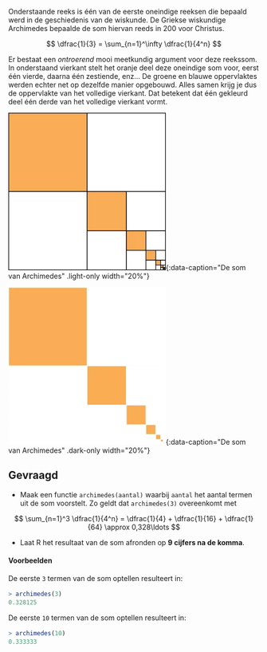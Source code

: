 Onderstaande reeks is één van de eerste oneindige reeksen die bepaald werd in de geschiedenis van de wiskunde. De Griekse wiskundige Archimedes bepaalde de som hiervan reeds in 200 voor Christus.

$$
\dfrac{1}{3} = \sum_{n=1}^\infty \dfrac{1}{4^n}
$$

Er bestaat een *ontroerend* mooi meetkundig argument voor deze reekssom. In onderstaand vierkant stelt het oranje deel deze oneindige som voor, eerst één vierde, daarna één zestiende, enz... De groene en blauwe oppervlaktes werden echter net op dezelfde manier opgebouwd. Alles samen krijg je dus de oppervlakte van het volledige vierkant. Dat betekent dat één gekleurd deel één derde van het volledige vierkant vormt.

![De som van Archimedes](media/image.png "De som van Archimedes"){:data-caption="De som van Archimedes" .light-only width="20%"}

![De som van Archimedes](media/image_dark.png "De som van Archimedes"){:data-caption="De som van Archimedes" .dark-only width="20%"}

## Gevraagd

- Maak een functie `archimedes(aantal)` waarbij `aantal` het aantal termen uit de som voorstelt. Zo geldt dat `archimedes(3)` overeenkomt met 

$$
\sum_{n=1}^3 \dfrac{1}{4^n} = \dfrac{1}{4} + \dfrac{1}{16} + \dfrac{1}{64} \approx 0,328\ldots
$$

- Laat R het resultaat van de som afronden op **9 cijfers na de komma**.

#### Voorbeelden

De eerste `3` termen van de som optellen resulteert in:

```R
> archimedes(3)
0.328125
```

De eerste `10` termen van de som optellen resulteert in:

```R
> archimedes(10)
0.333333
```
